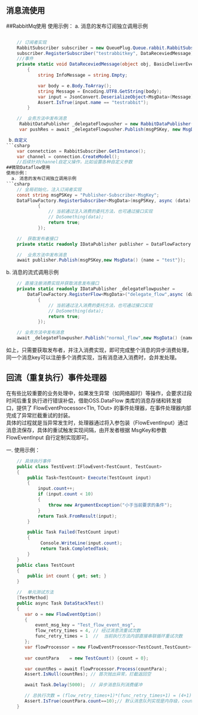 
## 消息流使用
##RabbitMq使用
使用示例：
  a. 消息的发布订阅独立调用示例  
```csharp

	// 订阅者实现
	RabbitSubscriber subscriber = new QueuePlug.Queue.rabbit.RabbitSubscriber();
    subscriber.RegisterSubscriber("testrabbitkey", DataReceviedMessage);
    ///事件
    private static void DataReceviedMessage(object obj, BasicDeliverEventArgs e)
        {
            string InfoMessage = string.Empty;

            var body = e.Body.ToArray();
            string Message = Encoding.UTF8.GetString(body);
            var input = JsonConvert.DeserializeObject<MsgData>(Message);
            Assert.IsTrue(input.name == "testrabbit");
        }

	//	业务方法中发布消息
	 RabbitDataPublisher _delegateFlowpusher = new RabbitDataPublisher();
     var pushRes = await _delegateFlowpusher.Publish(msgPSKey, new MsgData() { name = "testrabbit" });

 b.自定义
```csharp
    var connetction = RabbitSubscriber.GetInstance();
    var channel = connection.CreateModel();
    //后续针对channel自定义操作，比如设置各种自定义参数 
##微软Dataflow使用
使用示例：  
  a. 消息的发布订阅独立调用示例  
```csharp
	// 全局初始化，注入订阅者实现
	const string msgPSKey = "Publisher-Subscriber-MsgKey";
	DataFlowFactory.RegisterSubscriber<MsgData>(msgPSKey, async (data) =>
            {
                // 当前通过注入消费的委托方法，也可通过接口实现
                // DoSomething(data);
                return true;
            });

	//	获取发布者接口
	private static readonly IDataPublisher publisher = DataFlowFactory.CreatePublisher(); 

	//  业务方法中发布消息
	await publisher.Publish(msgPSKey,new MsgData() {name = "test"});
```
  b.  消息的流式调用示例  
```csharp
	// 直接注册消费实现并获取消息发布接口
	private static readonly IDataPublisher _delegateFlowpusher = 
        DataFlowFactory.RegisterFlow<MsgData>("delegate_flow",async (data) =>
            {
                // 当前通过注入消费的委托方法，也可通过接口实现
                // DoSomething(data);
                return true;
            });

	// 业务方法中发布消息
    await _delegateFlowpusher.Publish("normal_flow",new MsgData() {name = "test"});
```
如上，只需要获取发布者，并注入消费实现，即可完成整个消息的异步消费处理，同一个消息key可以注册多个消费实现，当有消息进入消费时，会并发处理。


## 回流（重复执行）事件处理器
在有些比较重要的业务处理中，如果发生异常（如网络超时）等操作，会要求过段时间后重复执行进行错误补偿，借助OSS.DataFlow 类库的消息存储和转发接口，提供了  FlowEventProcessor<TIn, TOut>   的事件处理器，在事件处理器内部完成了异常拦截重试的封装。  
具体的过程就是当异常发生时，处理器通过将入参包装（FlowEventInput<TIn>）通过消息流保存，具体的重试触发实现间隔，由开发者根据 MsgKey和参数 FlowEventInput 自行定制实现即可。  

一. 使用示例：  
```csharp
 	// 具体执行事件
    public class TestEvent:IFlowEvent<TestCount, TestCount>
    {
        public Task<TestCount> Execute(TestCount input)
        {
            input.count++;
            if (input.count < 10)
            {
                throw new ArgumentException("小于当前要求的条件");
            }
            return Task.FromResult(input);
        }

        public Task Failed(TestCount input)
        {
             Console.WriteLine(input.count);
             return Task.CompletedTask;
        }
    }
    public class TestCount
    {
        public int count { get; set; }
    }

	//  单元测试方法
   	[TestMethod]
   	public async Task DataStackTest()
   	{
       var o = new FlowEventOption()
       {
           event_msg_key = "Test_flow_event_msg",
           flow_retry_times = 4, // 经过消息流重试次数
           func_retry_times = 1  //  当前执行方法内部直接串联循环重试次数
       };
       var flowProcessor = new FlowEventProcessor<TestCount,TestCount>(new TestEvent(), o);
       
       var countPara    = new TestCount() {count = 0};

       var countRes = await flowProcessor.Process(countPara);
       Assert.IsNull(countRes); // 首次抛出异常，拦截返回空

       await Task.Delay(5000);  // 异步消息队列消费缓冲

       // 总执行次数 = (flow_retry_times+1)*(func_retry_times+1) = (4+1)*(1+1) = 10
       Assert.IsTrue(countPara.count==10);// 默认消息队列实现是内存级，countPara引用不变
   	}
```

